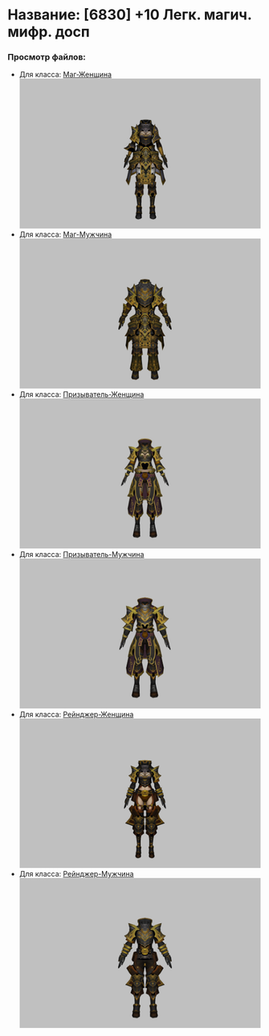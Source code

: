 # Название: [6830] +10 Легк. магич. мифр. досп

### Просмотр файлов:
- Для класса: [Маг-Женщина](Маг-Женщина)
![p050023.png](Маг-Женщина/p050023.png)
- Для класса: [Маг-Мужчина](Маг-Мужчина)
![p040023.png](Маг-Мужчина/p040023.png)
- Для класса: [Призыватель-Женщина](Призыватель-Женщина)
![p090023.png](Призыватель-Женщина/p090023.png)
- Для класса: [Призыватель-Мужчина](Призыватель-Мужчина)
![p080023.png](Призыватель-Мужчина/p080023.png)
- Для класса: [Рейнджер-Женщина](Рейнджер-Женщина)
![p030023.png](Рейнджер-Женщина/p030023.png)
- Для класса: [Рейнджер-Мужчина](Рейнджер-Мужчина)
![p020023.png](Рейнджер-Мужчина/p020023.png)
